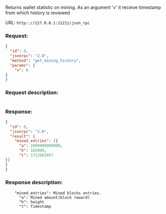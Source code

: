 Returns wallet statistic on mining. As an argument 'v' it receive timestamp from which history is reviewed

URL: ```http:://127.0.0.1:11211/json_rpc```
### Request: 
```json
{
  "id": 0,
  "jsonrpc": "2.0",
  "method": "get_mining_history",
  "params": {
    "v": 0
}
}
```
### Request description: 
```

```
### Response: 
```json
{
  "id": 0,
  "jsonrpc": "2.0",
  "result": {
    "mined_entries": [{
      "a": 1000000000000,
      "h": 102000,
      "t": 1712683857
}]
}
}
```
### Response description: 
```
    "mined_entries": Mined blocks entries.
      "a": Mined amount(block reward)
      "h": height
      "t": Timestamp

```

